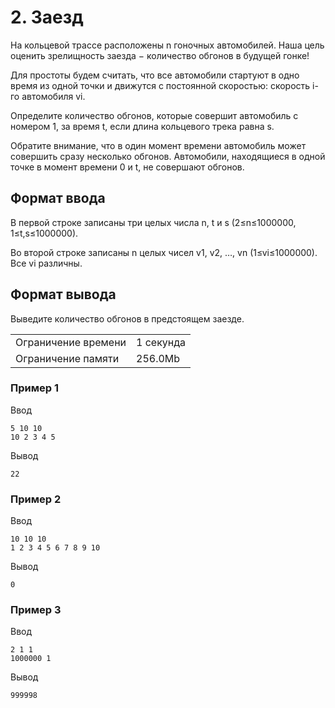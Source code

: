 # 2. Заезд

На кольцевой трассе расположены n гоночных автомобилей. Наша цель оценить зрелищность заезда − количество обгонов в будущей гонке!

Для простоты будем считать, что все автомобили стартуют в одно время из одной точки и движутся с постоянной скоростью: скорость 
i-го автомобиля vi.

Определите количество обгонов, которые совершит автомобиль с номером 1, за время t, если длина кольцевого трека равна s.

Обратите внимание, что в один момент времени автомобиль может совершить сразу несколько обгонов. Автомобили, находящиеся в одной точке в момент времени 0 и t, не совершают обгонов.

## Формат ввода

В первой строке записаны три целых числа n, t и s (2≤n≤1000000, 1≤t,s≤1000000).

Во второй строке записаны n целых чисел v1, v2, …, vn (1≤vi≤1000000). Все vi различны.

## Формат вывода

Выведите количество обгонов в предстоящем заезде.

<table>
 <tr>
    <td>Ограничение времени</td>
    <td>1&nbsp;секунда</td>
 </tr>
 <tr>
    <td>Ограничение памяти</td>
    <td>256.0Mb</td>
 </tr>
</table>

### Пример 1

Ввод

    5 10 10
    10 2 3 4 5
    

Вывод

    22    

### Пример 2

Ввод

    10 10 10
    1 2 3 4 5 6 7 8 9 10
    

Вывод

    0
    
### Пример 3

Ввод

    2 1 1
    1000000 1
    

Вывод

    999998

